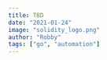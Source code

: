 ```yaml
---
title: TBD
date: "2021-01-24"
image: "solidity_logo.png"
author: "Robby"
tags: ["go", "automation"]
---
```

<!---->
<!-- ## Development Environment -->
<!---->
<!-- In this tutorial we'll introduce the [Remix](https://remix.ethereum.org/) code editor. In the future I will discuss how to set up a local dev environment. For now Remix is a great Solidity IDE for learning. -->
<!---->
<!-- In the bar on the left there are 4 sections: -->
<!---->
<!-- - A file browser -->
<!-- - A section for the compiler -->
<!-- - A section for deploying and running your smart contract -->
<!-- - A plugin section -->
<!---->
<!-- We will use everything except for the plugin section for now -->
<!---->
<!-- So to get started do the following: -->
<!---->
<!-- - Create a file called `SimpleStorage.sol` -->
<!-- - Set the compiler version to `8.0` -->
<!-- - Tick the `autocompile` checkbox -->
<!-- - Set the environment to `JavaScript VM` -->
<!---->
<!-- Ok we are now ready to start writing our first smart contract. -->
<!---->
<!-- ## Creating a Smart Contract -->
<!---->
<!-- For this tutorial I will be using some code snippets from the Solidity Language Documentation website linked [here](https://docs.soliditylang.org/en/v0.8.0/introduction-to-smart-contracts.html#a-simple-smart-contract) -->
<!---->
<!-- Here is the contract will will be creating: -->
<!---->
<!-- ``` -->
<!-- // SPDX-License-Identifier: GPL-3.0 -->
<!-- pragma solidity >=0.4.16 <0.9.0; -->
<!---->
<!-- contract SimpleStorage { -->
<!--     uint storedData; -->
<!---->
<!--     constructor(uint _storedData) { -->
<!--         storedData = _storedData; -->
<!--     } -->
<!---->
<!--     function set(uint x) public { -->
<!--         storedData = x; -->
<!--     } -->
<!---->
<!--     function get() public view returns (uint) { -->
<!--         return storedData; -->
<!--     } -->
<!-- } -->
<!-- ``` -->
<!---->
<!-- The first line will be a comment specifying your license -->
<!---->
<!-- The second is a `pragma` to tell the compiler what version it should use. -->
<!---->
<!-- If you are familiar with `classes` and `objects` in other languages you will find that a `contract` is pretty similar at first glance. -->
<!---->
<!-- A `contract` will typically contain `fields`, a `constructor` and `functions`. -->
<!---->
<!-- The first and only `field` in our contract is `storedData`. You'll notice it is an `uint` this is an integer that is always positive. -->
<!---->
<!-- Next we'll take a look at the `constructor`. The constructor will run when the contract is instantiated. Typically a `constructor` used to give fields in a class/contract initial values. -->
<!---->
<!-- You'll notice the constructor takes a parameter `_storedData`. If we just passed`storedData` the value would `shadow` the field named `storedData` hence the underscore. -->
<!---->
<!-- The first function will set the `storedData` value to the value `x` that is passed. -->
<!---->
<!-- The second function will return the `storedData` value to the caller. -->
<!---->
<!-- ## Deploying and Interacting with our Smart Contract -->
<!---->
<!-- Head over to the deploy section in the Remix editor. -->
<!---->
<!-- Make sure the Environment is set to `JavaScriptVM`. This will make it so the transactions take place in a sandbox blockchain in the browser. -->
<!---->
<!-- You'll also notice you have a test account funded with 100 ether, you'll have 15 test accounts to start with. -->
<!---->
<!-- **Note on Gas** All operations that write data to the blockchain will require some gas. This means you will need to spend some ether in order to deploy this contract and run the `set()` function we wrote earlier. Operations will vary in the amount of gas they use. The gas limit option will allow you to specify a limit to the amount of gas you are willing to use. An important thing to remember is that that each operation will run until the gas limit is reached. Spent gas will remain spent, so if some of the operations were fulfilled and you don't have enough gas to finish the transaction then you will still have spent ether on the fulfilled operations. -->
<!---->
<!-- We can now deploy our smart contract. Make sure to give the `storedData` value an initial value and press the `Deploy` button. -->
<!---->
<!-- After deploying the contract you can click the dropdown arrow and interact with an instance of it on the blockchain. -->
<!---->
<!-- In future tutorials I will show you how to deploy this on a local dev environment and create a simple front end. -->
<!---->
<!-- ## Links -->
<!---->
<!-- [Remix Docs](https://remix-ide.readthedocs.io/en/latest/run.html#run-setup) -->
